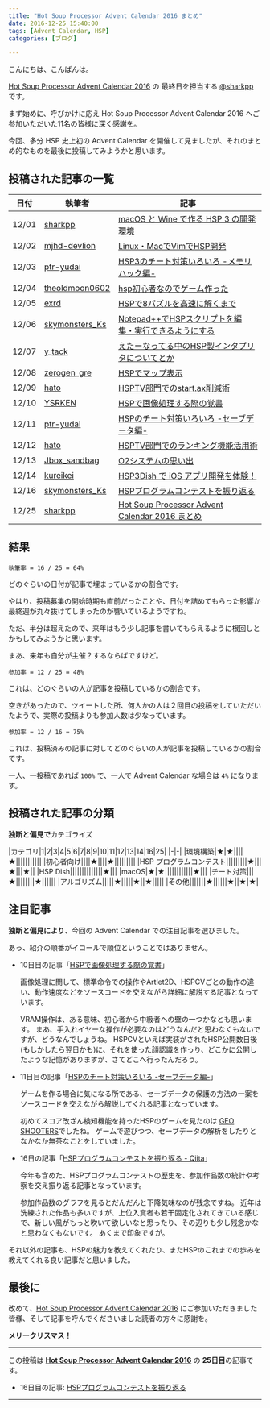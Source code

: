 ```yaml
---
title: "Hot Soup Processor Advent Calendar 2016 まとめ"
date: 2016-12-25 15:40:00
tags: [Advent Calendar, HSP]
categories: [ブログ]

---
```


こんにちは、こんばんは。

[Hot Soup Processor Advent Calendar 2016](http://qiita.com/advent-calendar/2016/hsp) の 最終日を担当する [@sharkpp](https://twitter.com/sharkpp) です。

まず始めに、呼びかけに応え Hot Soup Processor Advent Calendar 2016 へご参加いただいた11名の皆様に深く感謝を。

今回、多分 HSP 史上初の Advent Calendar を開催して見ましたが、それのまとめ的なものを最後に投稿してみようかと思います。

## 投稿された記事の一覧

|日付|執筆者|記事|
|-|-|-|
|12/01|[sharkpp](http://qiita.com/sharkpp)|[macOS と Wine で作る HSP 3 の開発環境](/blog/2016/12/01/hsp-advent-calendar-2016-1st-day.html)|
|12/02|[mjhd-devlion](http://qiita.com/mjhd-devlion)|[Linux・MacでVimでHSP開発](http://qiita.com/mjhd-devlion/items/375ea9894294919380fd)|
|12/03|[ptr-yudai](http://qiita.com/ptr-yudai)|[HSP3のチート対策いろいろ -メモリハック編-](http://qiita.com/ptr-yudai/items/3b834cd1765adb17ba96)|
|12/04|[theoldmoon0602](http://qiita.com/theoldmoon0602)|[hsp初心者なのでゲーム作った](http://furutsuki.hatenablog.com/entry/2016/12/03/231056)|
|12/05|[exrd](http://qiita.com/exrd)|[HSPで8パズルを高速に解くまで](http://qiita.com/exrd/items/8bc0be17a15ff77d3754)|
|12/06|[skymonsters_Ks](http://qiita.com/skymonsters_Ks)|[Notepad++でHSPスクリプトを編集・実行できるようにする](http://uchitsukushi2.hatenablog.jp/entry/advent-calendar-2016-hsp-06)|
|12/07|[y_tack](http://qiita.com/y_tack)|[えたーなってる中のHSP製インタプリタについてとか](http://qiita.com/y_tack/items/b31b039ba236d962cf32)|
|12/08|[zerogen_gre](http://qiita.com/zerogen_gre)|[HSPでマップ表示](http://hspcube.blogspot.jp/2016/12/hsp.html)|
|12/09|[hato](http://qiita.com/hato)|[HSPTV部門でのstart.ax削減術](http://qiita.com/hato/items/7b720e87a408a6ab147a)|
|12/10|[YSRKEN](http://qiita.com/YSRKEN)|[HSPで画像処理する際の覚書](http://qiita.com/YSRKEN/items/c3a69959c88cc56785a1)|
|12/11|[ptr-yudai](http://qiita.com/ptr-yudai)|[HSPのチート対策いろいろ -セーブデータ編-](http://qiita.com/ptr-yudai/items/d1583e3206eca1637fea)|
|12/12|[hato](http://qiita.com/hato)|[HSPTV部門でのランキング機能活用術](http://qiita.com/hato/items/0d509766e62817da413c)|
|12/13|[Jbox_sandbag](http://qiita.com/Jbox_sandbag)|[O2システムの思い出](http://hspboxinggame.blogspot.jp/2013/03/o2.html)|
|12/14|[kureikei](http://qiita.com/kureikei)|[HSP3Dish で iOS アプリ開発を体験！](http://pronama.azurewebsites.net/2016/12/14/hsp3dish/)|
|12/16|[skymonsters_Ks](http://qiita.com/skymonsters_Ks)|[HSPプログラムコンテストを振り返る](http://qiita.com/skymonsters_Ks/items/ad28c7a21ea55d2bbed8)|
|12/25|[sharkpp](http://qiita.com/sharkpp)|[Hot Soup Processor Advent Calendar 2016 まとめ](/blog/2016-12-25-hsp-advent-calendar-2016-25th-day.html)|

## 結果

`執筆率 = 16 / 25 = 64%`

どのぐらいの日付が記事で埋まっているかの割合です。

やはり、投稿募集の開始時期も直前だったことや、日付を詰めてもらった影響か最終週が丸々抜けてしまったのが響いているようですね。

ただ、半分は超えたので、来年はもう少し記事を書いてもらえるように根回しとかもしてみようかと思います。

まあ、来年も自分が主催？するならばですけど。

`参加率 = 12 / 25 = 48%`

これは、どのぐらいの人が記事を投稿しているかの割合です。

空きがあったので、ツイートした所、何人かの人は２回目の投稿をしていただいたようで、実際の投稿よりも参加人数は少なっています。

`参加率 = 12 / 16 = 75%`

これは、投稿済みの記事に対してどのぐらいの人が記事を投稿しているかの割合です。

一人、一投稿であれば `100%` で、一人で Advent Calendar な場合は `4%` になります。

## 投稿された記事の分類

**独断と偏見で**カテゴライズ

|カテゴリ|1|2|3|4|5|6|7|8|9|10|11|12|13|14|16|25|
|-|-|
|環境構築|★|★||||★|||||||||||
|初心者向け||||★||||★|||||||||
|HSP プログラムコンテスト|||||||||★|||★|||★||
|HSP Dish||||||||||||||★|||
|macOS|★|★||||||||||||★|||
|チート対策|||★||||||||★||||||
|アルゴリズム|||||★|||||★||★|||||
|その他|||||||★||||||★||★|★|

## 注目記事

**独断と偏見により**、今回の Advent Calendar での注目記事を選びました。

あっ、紹介の順番がイコールで順位ということではありません。

* 10日目の記事「[HSPで画像処理する際の覚書](http://qiita.com/YSRKEN/items/c3a69959c88cc56785a1)」

  画像処理に関して、標準命令での操作やArtlet2D、HSPCVごとの動作の違い、動作速度などをソースコードを交えながら詳細に解説する記事となっています。

  VRAM操作は、ある意味、初心者から中級者への壁の一つかなとも思います。
  まあ、手入れイヤーな操作が必要なのはどうなんだと思わなくもないですが、どうなんでしょうね。
  HSPCVといえば実装がされたHSP公開数日後(もしかしたら翌日かも)に、それを使った顔認識を作っり、どこかに公開したような記憶がありますが、さてどこへ行ったんだろう。

* 11日目の記事「[HSPのチート対策いろいろ -セーブデータ編-](http://qiita.com/ptr-yudai/items/d1583e3206eca1637fea)」

  ゲームを作る場合に気になる所である、セーブデータの保護の方法の一案をソースコードを交えながら解説してくれる記事となっています。

  初めてスコア改ざん検知機能を持ったHSPのゲームを見たのは [GEO SHOOTERS](http://www.vector.co.jp/soft/win95/game/se093109.html)でしたね。
  ゲームで遊びつつ、セーブデータの解析をしたりとなかなか無茶なことをしていました。

* 16日の記事「[HSPプログラムコンテストを振り返る - Qiita](http://qiita.com/skymonsters_Ks/items/ad28c7a21ea55d2bbed8)」

  今年も含めた、HSPプログラムコンテストの歴史を、参加作品数の統計や考察を交え振り返る記事となっています。

  参加作品数のグラフを見るとだんだんと下降気味なのが残念ですね。
  近年は洗練された作品も多いですが、上位入賞者も若干固定化されてきている感じで、新しい風がもっと吹いて欲しいなと思ったり、その辺りも少し残念かなと思わなくもないです。
  あくまで印象ですが。


それ以外の記事も、HSPの魅力を教えてくれたり、またHSPのこれまでの歩みを教えてくれる良い記事だと思いました。

## 最後に

改めて、[Hot Soup Processor Advent Calendar 2016](http://qiita.com/advent-calendar/2016/hsp) にご参加いただきました皆様、そして記事を呼んでくださいました読者の方々に感謝を。

**メリークリスマス！**

<hr />

この投稿は **[Hot Soup Processor Advent Calendar 2016](http://qiita.com/advent-calendar/2016/hsp)** の **25日目**の記事です。

* 16日目の記事: [HSPプログラムコンテストを振り返る](http://qiita.com/skymonsters_Ks/items/ad28c7a21ea55d2bbed8)

<hr />
